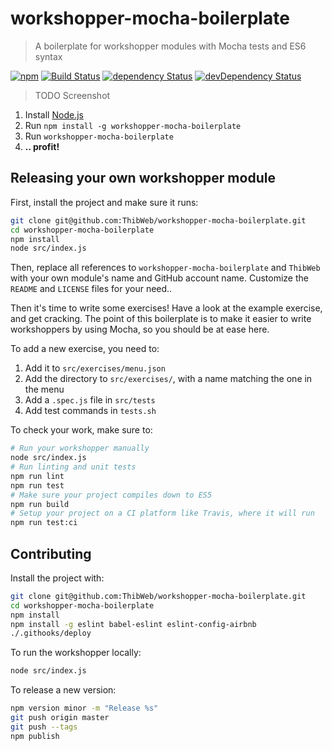 workshopper-mocha-boilerplate
==========

> A boilerplate for workshopper modules with Mocha tests and ES6 syntax

[![npm](https://img.shields.io/npm/v/workshopper-mocha-boilerplate.svg?style=flat-square)](https://www.npmjs.com/package/workshopper-mocha-boilerplate) [![Build Status](https://img.shields.io/travis/ThibWeb/workshopper-mocha-boilerplate.svg?style=flat-square)](https://travis-ci.org/ThibWeb/workshopper-mocha-boilerplate) [![dependency Status](https://img.shields.io/david/ThibWeb/workshopper-mocha-boilerplate.svg?style=flat-square)](https://david-dm.org/ThibWeb/workshopper-mocha-boilerplate) [![devDependency Status](https://img.shields.io/david/dev/ThibWeb/workshopper-mocha-boilerplate.svg?style=flat-square)](https://david-dm.org/ThibWeb/workshopper-mocha-boilerplate)

> TODO Screenshot

1. Install [Node.js](http://nodejs.org/)
2. Run `npm install -g workshopper-mocha-boilerplate`
3. Run `workshopper-mocha-boilerplate`
4. **.. profit!**

## Releasing your own workshopper module

First, install the project and make sure it runs:

```sh
git clone git@github.com:ThibWeb/workshopper-mocha-boilerplate.git
cd workshopper-mocha-boilerplate
npm install
node src/index.js
```

Then, replace all references to `workshopper-mocha-boilerplate` and `ThibWeb` with your own module's name and GitHub account name. Customize the `README` and `LICENSE` files for your need..

Then it's time to write some exercises! Have a look at the example exercise, and get cracking. The point of this boilerplate is to make it easier to write workshoppers by using Mocha, so you should be at ease here.

To add a new exercise, you need to:

1. Add it to `src/exercises/menu.json`
2. Add the directory to `src/exercises/`, with a name matching the one in the menu
3. Add a `.spec.js` file in `src/tests`
4. Add test commands in `tests.sh`

To check your work, make sure to:

```sh
# Run your workshopper manually
node src/index.js
# Run linting and unit tests
npm run lint
npm run test
# Make sure your project compiles down to ES5
npm run build
# Setup your project on a CI platform like Travis, where it will run
npm run test:ci
```

## Contributing

Install the project with:

```sh
git clone git@github.com:ThibWeb/workshopper-mocha-boilerplate.git
cd workshopper-mocha-boilerplate
npm install
npm install -g eslint babel-eslint eslint-config-airbnb
./.githooks/deploy
```

To run the workshopper locally:

```sh
node src/index.js
```

To release a new version:

```sh
npm version minor -m "Release %s"
git push origin master
git push --tags
npm publish
```
